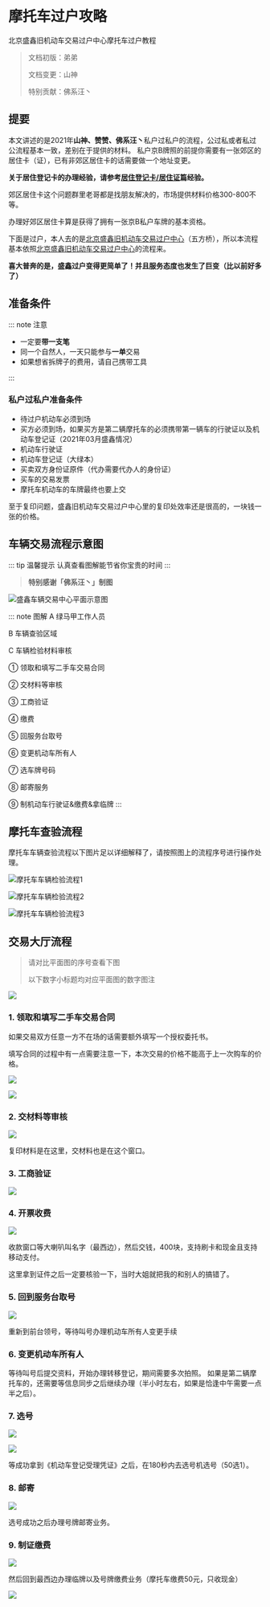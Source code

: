 # 摩托车过户攻略

北京盛鑫旧机动车交易过户中心摩托车过户教程

> 文档初版：弟弟
> 
> 文档变更：山神
> 
> 特别贡献：佛系汪丶

## 提要

本文讲述的是2021年**山神、赞赞、佛系汪丶**私户过私户的流程，公过私或者私过公流程基本一致，差别在于提供的材料。
私户京B牌照的前提你需要有一张郊区的居住卡（证），已有非郊区居住卡的话需要做一个地址变更。

**关于居住登记卡的办理经验，请参考[居住登记卡/居住证](/driver-license/tmpid.html)篇经验。**

郊区居住卡这个问题群里老哥都是找朋友解决的，市场提供材料价格300-800不等。

办理好郊区居住卡算是获得了拥有一张京B私户车牌的基本资格。

下面是过户，本人去的是[北京盛鑫旧机动车交易过户中心](https://ditu.amap.com/place/B0FFI906F0)（五方桥），所以本流程基本依照[北京盛鑫旧机动车交易过户中心](https://ditu.amap.com/place/B0FFI906F0)的流程来。

**喜大普奔的是，盛鑫过户变得更简单了！并且服务态度也发生了巨变（比以前好多了）**


## 准备条件

::: note 注意

- 一定要**带一支笔**
- 同一个自然人，一天只能参与**一单**交易
- 如果想省拆牌子的费用，请自己携带工具

:::
### 私户过私户准备条件

- 待过户机动车必须到场
- 买方必须到场，如果买方是第二辆摩托车的必须携带第一辆车的行驶证以及机动车登记证（2021年03月盛鑫情况）
- 机动车行驶证
- 机动车登记证（大绿本）
- 买卖双方身份证原件（代办需要代办人的身份证）
- 买车的交易发票
- 摩托车机动车的车牌最终也要上交

至于复印问题，盛鑫旧机动车交易过户中心里的复印处效率还是很高的，一块钱一张的价格。

## 车辆交易流程示意图

::: tip 温馨提示
认真查看图解能节省你宝贵的时间
:::

> **特别感谢「佛系汪丶」制图**

![盛鑫车辆交易中心平面示意图](https://gitee.com/zhou/MoYouClubPic/raw/master/20210401161119.jpg)

::: note 图解
A 绿马甲工作人员

B 车辆查验区域

C 车辆检验材料审核

① 领取和填写二手车交易合同

② 交材料等审核

③ 工商验证

④ 缴费

⑤ 回服务台取号

⑥ 变更机动车所有人

⑦ 选车牌号码

⑧ 邮寄服务

⑨ 制机动车行驶证&缴费&拿临牌
:::

##  摩托车查验流程

摩托车车辆查验流程以下图片足以详细解释了，请按照图上的流程序号进行操作处理。

![摩托车车辆检验流程1](https://gitee.com/zhou/MoYouClubPic/raw/master/20210401161158.jpeg)

![摩托车车辆检验流程2](https://gitee.com/zhou/MoYouClubPic/raw/master/20210401161212.jpeg)

![摩托车车辆检验流程3](https://gitee.com/zhou/MoYouClubPic/raw/master/20210401161224.jpeg)


## 交易大厅流程

> 请对比平面图的序号查看下图
> 
> 以下数字小标题均对应平面图的数字图注

![](https://gitee.com/zhou/MoYouClubPic/raw/master/20210401161236.jpeg)

### 1. 领取和填写二手车交易合同

如果交易双方任意一方不在场的话需要额外填写一个授权委托书。

填写合同的过程中有一点需要注意一下，本次交易的价格不能高于上一次购车的价格。

![](https://gitee.com/zhou/MoYouClubPic/raw/master/20210401161252.jpeg)

![](https://gitee.com/zhou/MoYouClubPic/raw/master/20210401161307.jpeg)

### 2. 交材料等审核

![](https://gitee.com/zhou/MoYouClubPic/raw/master/20210401161316.jpeg)

复印材料是在这里，交材料也是在这个窗口。

### 3. 工商验证

![](https://gitee.com/zhou/MoYouClubPic/raw/master/20210401161326.jpeg)

### 4. 开票收费

![](https://gitee.com/zhou/MoYouClubPic/raw/master/20210401161339.jpeg)

收款窗口等大喇叭叫名字（最西边），然后交钱，400块，支持刷卡和现金且支持移动支付。

这里拿到证件之后一定要核验一下，当时大姐就把我的和别人的搞错了。

### 5. 回到服务台取号

![](https://gitee.com/zhou/MoYouClubPic/raw/master/20210401161354.jpeg)

重新到前台领号，等待叫号办理机动车所有人变更手续

### 6. 变更机动车所有人

等待叫号后提交资料，开始办理转移登记，期间需要多次拍照。
如果是第二辆摩托车的，还需要等信息同步之后继续办理（半小时左右，如果是恰逢中午需要一点半之后）。

### 7. 选号

![](https://gitee.com/zhou/MoYouClubPic/raw/master/20210401161405.jpeg)

![](https://gitee.com/zhou/MoYouClubPic/raw/master/20210401161736.jpg)

等成功拿到《机动车登记受理凭证》之后，在180秒内去选号机选号（50选1）。

### 8. 邮寄

![](https://gitee.com/zhou/MoYouClubPic/raw/master/20210401161533.jpeg)

选号成功之后办理号牌邮寄业务。

### 9. 制证缴费
![](https://gitee.com/zhou/MoYouClubPic/raw/master/20210401161545.jpeg)

然后回到最西边办理临牌以及号牌缴费业务（摩托车缴费50元，只收现金）

![](https://gitee.com/zhou/MoYouClubPic/raw/master/20210401161813.jpeg)